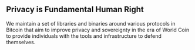 ## Privacy is Fundamental Human Right

We maintain a set of libraries and binaries around various protocols in Bitcoin that aim to improve privacy and sovereignty in the era of World Coin to provide individuals with the tools and infrastructure to defend themselves. 

